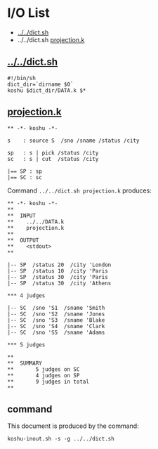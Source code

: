 # I/O List

- [../../dict.sh](#dictsh)
- ../../dict.sh [projection.k](#projectionk)



## [../../dict.sh](../../dict.sh)

```
#!/bin/sh
dict_dir=`dirname $0`
koshu $dict_dir/DATA.k $*
```



## [projection.k](projection.k)

```
** -*- koshu -*-

s    : source S  /sno /sname /status /city

sp   : s | pick /status /city
sc   : s | cut  /status /city

|== SP : sp
|== SC : sc

```

Command `../../dict.sh projection.k` produces:

```
** -*- koshu -*-
**
**  INPUT
**    ../../DATA.k
**    projection.k
**
**  OUTPUT
**    <stdout>
**

|-- SP  /status 20  /city 'London
|-- SP  /status 10  /city 'Paris
|-- SP  /status 30  /city 'Paris
|-- SP  /status 30  /city 'Athens

*** 4 judges

|-- SC  /sno 'S1  /sname 'Smith
|-- SC  /sno 'S2  /sname 'Jones
|-- SC  /sno 'S3  /sname 'Blake
|-- SC  /sno 'S4  /sname 'Clark
|-- SC  /sno 'S5  /sname 'Adams

*** 5 judges

**
**  SUMMARY
**       5 judges on SC
**       4 judges on SP
**       9 judges in total
**
```



## command

This document is produced by the command:

```
koshu-inout.sh -s -g ../../dict.sh
```
